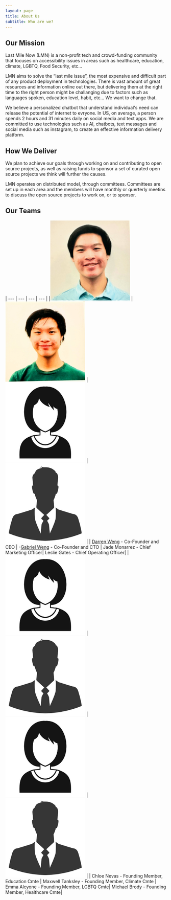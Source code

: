 ```yaml
---
layout: page
title: About Us
subtitle: Who are we?
---
```



## Our Mission

Last Mile Now (LMN) is a non-profit tech and crowd-funding community that focuses on accessibility issues in areas such as healthcare, education, climate, LGBTQ, Food Security, etc...  

LMN aims to solve the “last mile issue”, the most expensive and difficult part of any product deployment in technologies. There is vast amount of great resources and information online out there, but delivering them at the right time to the right person might be challanging due to factors such as languages spoken, education level, habit, etc...  We want to change that.

We believe a personalized chatbot that understand individual's need can release the potential of internet to evryone. In US, on average, a person spends 2 hours and 31 minutes daily on social media and text apps. We are committed to use technologies such as AI, chatbots, text messages and social media such as instagram, to create an effective information delivery platform.

## How We Deliver

We plan to achieve our goals through working on and contributing to open source projects, as well as raising funds to sponsor a set of curated open source projects we think will further the causes. 

LMN operates on distributed model, through committees. Committees are set up in each area and the members will have monthly or querterly meetins to discuss the open source projects to work on, or to sponsor.  

## Our Teams

| --- | --- | --- | --- |
|<img src="https://raw.githubusercontent.com/LastMileNow/lastmilenow.github.io/main/assets/img/darren_weng.jpg" alt="Darren Weng" width=250 /> | <img src="https://raw.githubusercontent.com/LastMileNow/lastmilenow.github.io/main/assets/img/gabeweng.jpg" alt="Gabe Weng" width=250 /> | <img src="https://raw.githubusercontent.com/LastMileNow/lastmilenow.github.io/main/assets/img/female_headshot.jpg" alt="Jade" width=250 /> | <img src="https://raw.githubusercontent.com/LastMileNow/lastmilenow.github.io/main/assets/img/male_headshot.jpg" alt="Leslie" width=250 /> |
| [Darren Weng](https://www.darrenweng.com) <font size=”3”>- Co-Founder and CEO</font> | <font size=”3”>-[Gabriel Weng](https://www.gabrielweng.com) -  Co-Founder and CTO</font> | Jade Monarrez - Chief Marketing Officer| Leslie Gates - Chief Operating Officer|
|<img src="https://raw.githubusercontent.com/LastMileNow/lastmilenow.github.io/main/assets/img/female_headshot.jpg" alt="" width=250 /> | <img src="https://raw.githubusercontent.com/LastMileNow/lastmilenow.github.io/main/assets/img/male_headshot.jpg" alt="" width=250 /> | <img src="https://raw.githubusercontent.com/LastMileNow/lastmilenow.github.io/main/assets/img/female_headshot.jpg" alt="" width=250 /> | <img src="https://raw.githubusercontent.com/LastMileNow/lastmilenow.github.io/main/assets/img/male_headshot.jpg" alt="" width=250 /> |
| Chloe Nevas - Founding Member, Education Cmte | Maxwell Tanksley - Founding Member, Climate Cmte | Emma Alcyone - Founding Member, LGBTQ Cmte| Michael Brody - Founding Member, Healthcare Cmte|
